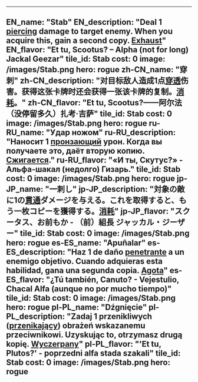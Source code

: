 ---

EN_name: "Stab"
EN_description: "Deal 1 <u>piercing</u> damage to target enemy.  When you acquire this, gain a second copy. <u>Exhaust</u>"
EN_flavor: "Et tu, Scootus? – Alpha (not for long) Jackal Geezar"
tile_id: Stab
cost: 0
image: /images/Stab.png
hero: rogue
zh-CN_name: "穿刺"
zh-CN_description: "对目标敌人造成1点<u>穿透</u>伤害。获得这张卡牌时还会获得一张该卡牌的复制。<u>消耗</u>。"
zh-CN_flavor: "Et tu, Scootus?——阿尔法（没停留多久）扎考·吉萨"
tile_id: Stab
cost: 0
image: /images/Stab.png
hero: rogue
ru-RU_name: "Удар ножом"
ru-RU_description: "Наносит 1 <u>пронзающий</u> урон. Когда вы получаете это, даёт вторую копию. <u>Сжигается</u>."
ru-RU_flavor: "«И ты, Скутус?» - Альфа-шакал (недолго) Гизарь."
tile_id: Stab
cost: 0
image: /images/Stab.png
hero: rogue
jp-JP_name: "一刺し"
jp-JP_description: "対象の敵に1の<u>貫通</u>ダメージを与える。これを取得すると、もう一枚コピーを獲得する。<u>消耗</u>"
jp-JP_flavor: "スクータス、お前もか - （前）組長 ジャッカル・ジーザー"
tile_id: Stab
cost: 0
image: /images/Stab.png
hero: rogue
es-ES_name: "Apuñalar"
es-ES_description: "Haz 1 de daño <u>penetrante</u> a un enemigo objetivo. Cuando adquieras esta habilidad, gana una segunda copia. <u>Agota</u>"
es-ES_flavor: "¿Tú también, Canuto? - Vejestulio, Chacal Alfa (aunque no por mucho tiempo)"
tile_id: Stab
cost: 0
image: /images/Stab.png
hero: rogue
pl-PL_name: "Dźgnięcie"
pl-PL_description: "Zadaj 1 przenikliwych (<u>przenikający</u>) obrażeń wskazanemu przeciwnikowi. Uzyskując to, otrzymasz drugą kopię. <u>Wyczerpany</u>"
pl-PL_flavor: "'Et tu, Plutos?' - poprzedni alfa stada szakali"
tile_id: Stab
cost: 0
image: /images/Stab.png
hero: rogue
---